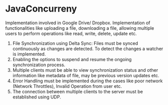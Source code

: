 # JavaConcurreny
Implementation involved in Google Drive/ Dropbox.
Implementation of functionalities like uploading a file, downloading a file, allowing multiple users to perform operations like read, write, delete, update etc.

1) File Synchronization using Delta Sync: Files must be synced continuously as changes are detected. To detect the changes a watcher is implemented.
2) Enabling the options to suspend and resume the ongoing synchronization process.
3) Multiple clients must be able to view synchronization status and other information like metadata of file, may be previous version updates etc.
4) Error Handling must be implemented during the cases like poor network (Network Throttles), Invalid Operation from user etc.
5) The connection between multiple clients to the server must be established using UDP.
